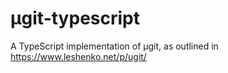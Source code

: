 # μgit-typescript
A TypeScript implementation of μgit, as outlined in https://www.leshenko.net/p/ugit/
